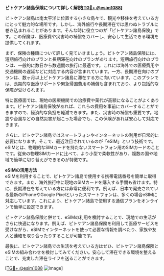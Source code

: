 **ピトケアン諸島保険について詳しく解説[[TG💪+ @esim1088](https://t.me/s/esim1088)]**

ピトケアン諸島は南太平洋に位置する小さな島々で、観光や移住を考えている方にとって魅力的な場所です。しかし、海外旅行や長期滞在では思わぬトラブルに巻き込まれることがあります。そんな時に役立つのが「ピトケアン諸島保険」です。この保険は、医療費や災害時の補償をカバーし、安心して生活できる環境を提供してくれます。

まず、保険の種類について詳しく見ていきましょう。ピトケアン諸島保険には、短期旅行向けのプランと長期滞在向けのプランがあります。短期旅行向けのプランは、一般的に数日から数週間の旅行に最適です。これには海外での医療費用や交通機関の遅延などに対応する内容が含まれています。一方、長期滞在向けのプランは、数ヶ月以上ピトケアン諸島に滞在する方に向いています。このプランでは、長期的な医療サポートや緊急帰国費用の補償も含まれており、より包括的な保障が受けられます。

特に医療面では、現地の医療機関での治療費や薬代が高額になることがよくあります。ピトケアン諸島保険があれば、これらの費用を事前にカバーすることができますので、経済的な負担を軽減できます。また、災害時の補償も重要です。地震や台風などの自然災害が起こった場合でも、この保険があれば安心して対応できます。

さらに、ピトケアン諸島ではスマートフォンやインターネットの利用が日常的に必要になります。そこで、最近注目されているのが「eSIM」という技術です。eSIMとは、物理的なSIMカードを持たないスマートフォン用のSIMカードのことです。従来の物理SIMカードに比べて、より小型で柔軟性があり、複数の国や地域で簡単に切り替えができるのが特徴です。

**eSIMの活用方法**  
eSIMを利用することで、ピトケアン諸島で使用する携帯電話番号を簡単に取得できます。また、海外旅行中に現地のSIMカードを購入する手間も省けます。特に、長期滞在を考えている方には非常に便利です。例えば、日本で発売されている最新のiPhoneやGoogle Pixelといったスマートフォンは、多くの場合eSIMに対応しています。これにより、ピトケアン諸島で使用する通信プランをオンラインで簡単に設定できます。

ピトケアン諸島保険と併せて、eSIMの利用を検討することで、現地での生活がさらに快適になります。例えば、ピトケアン諸島保険を利用して医療サービスを受けながら、eSIMでインターネットを使って必要な情報を調べたり、家族や友人と連絡を取り合ったりすることが可能です。

最後に、ピトケアン諸島での生活を考えている方はぜひ、ピトケアン諸島保険とeSIMの組み合わせを検討してみてください。安心して滞在できる環境を整えることで、充実した滞在ライフを送ることができます。

[[TG💪+ @esim1088](https://t.me/s/esim1088) ![Image](https://i.postimg.cc/Y0z9fWf4/image.png)]